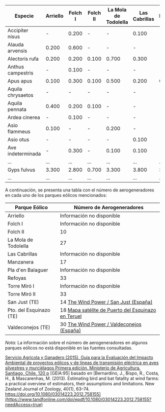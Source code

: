 | Especie                       | Arriello | Folch I | Folch II | La Mola de Todolella | Las Cabrillas | Manzanera | Pla d´en Balaguer | Refoyas | Torre Miró I | Torre Miró II | San Just (TE) | Pto del Esquinazo (TE) | Valdeconejos (TE) | Total aves accidentadas/año |
|-------------------------------|----------|---------|----------|-----------------------|---------------|-----------|-------------------|---------|-------------|--------------|----------------|-------------------------|-------------------|-----------------------------|
| Accipiter nisus              | -        | 0.200   | -        | -                     | 0.100         | -         | -                 | -       | -           | -            | -              | -                       | -                 | 0.300                       |
| Alauda arvensis              | 0.200    | 0.600   | -        | -                     | -             | -         | 0.200             | -       | 0.700       | 0.400        | -              | -                       | -                 | 2.100                       |
| Alectoris rufa               | 0.200    | 0.200   | 0.100    | 0.700                 | 0.300         | -         | 0.100             | -       | -           | -            | -              | -                       | -                 | 1.600                       |
| Anthus campestris            | -        | 0.100   | -        | -                     | -             | -         | -                 | -       | 0.100       | -            | -              | -                       | -                 | 0.200                       |
| Apus apus                    | 0.100    | 0.300   | 0.100    | 0.500                 | 0.200         | 0.100     | 0.100             | -       | 0.400       | 0.600        | -              | -                       | -                 | 2.400                       |
| Aquila chrysaetos            | -        | -       | -        | -                     | -             | -         | -                 | -       | -           | 0.200        | -              | -                       | -                 | 0.200                       |
| Aquila pennata               | 0.400    | 0.200   | 0.100    | -                     | -             | -         | -                 | -       | 0.300       | 0.300        | -              | -                       | -                 | 1.300                       |
| Ardea cinerea                | -        | 0.100   | -        | -                     | -             | -         | -                 | -       | -           | -            | -              | -                       | -                 | 0.100                       |
| Asio flammeus                | 0.100    | -       | -        | 0.200                 | -             | -         | -                 | -       | 0.100       | -            | -              | -                       | -                 | 0.400                       |
| Asio otus                    | -        | -       | -        | -                     | 0.100         | -         | -                 | -       | -           | -            | -              | -                       | -                 | 0.100                       |
| Ave indeterminada            | -        | 0.300   | -        | 0.100                 | 0.100         | -         | 0.200             | -       | 0.300       | -            | -              | -                       | -                 | 1.000                       |
| ...                          | ...      | ...     | ...      | ...                   | ...           | ...       | ...               | ...     | ...         | ...          | ...            | ...                     | ...               | ...                         |
| Gyps fulvus                  | 3.300    | 2.800   | 0.700    | 3.300                 | 3.800         | 3.700     | 4.700             | 0.444   | 10.600      | 9.500        | 2.667          | 0.600                   | 1.500             | 47.611                      |
| ...                          | ...      | ...     | ...      | ...                   | ...           | ...       | ...               | ...     | ...         | ...          | ...            | ...                     | ...               | ...                         |

A continuación, se presenta una tabla con el número de aerogeneradores en cada uno de los parques eólicos mencionados:

| Parque Eólico           | Número de Aerogeneradores |
|--------------------------|---------------------------|
| Arriello                 | Información no disponible |
| Folch I                  | Información no disponible |
| Folch II                 | 10  |
| La Mola de Todolella     | 27  |
| Las Cabrillas            | Información no disponible |
| Manzanera                | 17  |
| Pla d'en Balaguer        | Información no disponible |
| Refoyas                  | 33  |
| Torre Miró I             | Información no disponible |
| Torre Miró II            | 33  |
| San Just (TE)            | 14 [The Wind Power / San Just (España)](https://www.thewindpower.net/windfarm_es_2267_san-just.php) |
| Pto. del Esquinazo (TE)   | 18 [Mapa satélite de Puerto del Esquinazo en Teruel](https://www.dices.net/espana/movil/mapa-Teruel-Puerto-del-Esquinazo-2059902) |
| Valdeconejos (TE)        | 30 [The Wind Power / Valdeconejos (España)](https://www.thewindpower.net/windfarm_es_2324_valdeconejos.php) |

*Nota:* La información sobre el número de aerogeneradores en algunos parques eólicos no está disponible en las fuentes consultadas. 

[Servicio Agrícola y Ganadero (2015). Guía para la Evaluación del Impacto Ambiental de proyectos eólicos y de líneas de transmisión eléctrica en aves silvestres y murciélagos Primera edición. Ministerio de Agricultura. Santiago, Chile. 120 p](https://www.sag.gob.cl/sites/default/files/guia_proyectos_eolicos.pdf) [GEIA:95] basado en [Bernardino, J., Bispo, R., Costa, H., & Mascarenhas, M. (2013). Estimating bird and bat fatality at wind farms: a practical overview of estimators, their assumptions and limitations. New Zealand Journal of Zoology, 40(1), 63–74. https://doi.org/10.1080/03014223.2012.758155](https://www.tandfonline.com/doi/epdf/10.1080/03014223.2012.758155?needAccess=true)